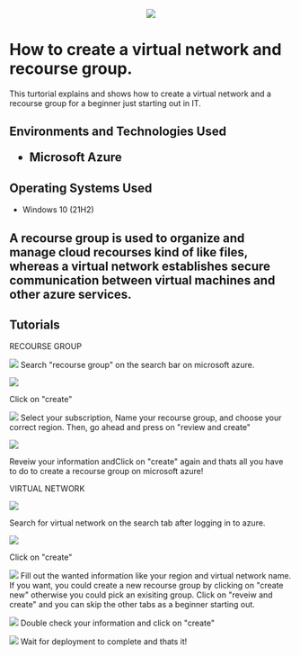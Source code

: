 <p align="center">
<img src=https://i.imgur.com/kOUpzd6.jpeg/>
</p>

<h1>How to create a virtual network and recourse group.</h1>
This turtorial explains and shows how to create a virtual network and a recourse group for a beginner just starting out in IT.<br />


<h2>Environments and Technologies Used</h2\>

- Microsoft Azure 


<h2>Operating Systems Used </h2>

- Windows 10</b> (21H2)

<h2>A recourse group is used to organize and manage cloud recourses kind of like files, whereas a virtual network establishes secure communication between virtual machines and other azure services.</h2>


<h2>Tutorials</h2>

RECOURSE GROUP
<p>
<img src=https://i.imgur.com/6WfAscO.png>
Search "recourse group" on the search bar on microsoft azure.
</p>
<p>


<p>
<img src=https://i.imgur.com/PCi4BOL.png>
 
  Click on "create"
</p>
<p>


<p>
<img src=https://i.imgur.com/ux3QbuJ.png>
Select your subscription, Name your recourse group, and choose your correct region. Then, go ahead and press on "review and create"
</p>
<p>


<p>
<img src=https://i.imgur.com/rYT37J7.png>
 
 Reveiw your information andClick on "create" again and thats all you have to do to create a recourse group on microsoft azure!
</p>
<p>



VIRTUAL NETWORK
<p>
<img src=https://i.imgur.com/ZDSbot5.png>

  Search for virtual network on the search tab after logging in to azure.
</p>
<p>


<p>
<img src=https://i.imgur.com/SM1GvvN.png>

  Click on "create" 
</p>
<p>


<p>
<img src=https://i.imgur.com/W7JthaP.png>
  Fill out the wanted information like your region and virtual network name. If you want, you could create a new recourse group by clicking on "create new" otherwise you could pick an exisiting group. Click on "reveiw and create" and you can skip the other tabs as a beginner starting out. 
</p>
<p>



<p>
<img src=https://i.imgur.com/lvLBauW.png>
  Double check your information and click on "create"
</p>
<p>


<p>
<img src=https://i.imgur.com/E7bQCne.png>
  Wait for deployment to complete and thats it!
</p>
<p>


